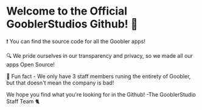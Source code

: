 # Welcome to the Official GooblerStudios Github! 👋

❗ You can find the source code for all the Goobler apps!

🔍 We pride ourselves in our transparency and privacy, so we made all our apps Open Source!

🍿 Fun fact - We only have 3 staff members runing the entirety of Goobler, but that doesn't mean the company is bad!

We hope you find what you're looking for in the Github! 
-The GooblerStudio Staff Team 🐈

<!--

**Here are some ideas to get you started:**

🙋‍♀️ A short introduction - Our organisation is called Goobler Studios, we create apps on the internet that help you with your needs.
👩‍💻 Useful resources - Website URL: [goobler.ga](https://goobler.ga)
🍿 Fun facts - We started off as a company with 2 developers.
🧙 Remember, we do the simple stuff, you relax.
-->
